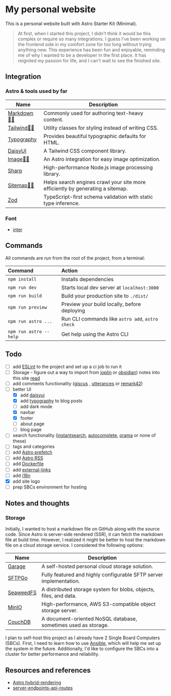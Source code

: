 # My personal website

This is a personal website built with Astro Starter Kit (Minimal).

> At first, when I started this project, I didn't think it would be this complex
> or require so many integrations. I guess I've been working on the frontend
> side in my comfort zone for too long without trying anything new. This
> experience has been fun and enjoyable, reminding me of why I wanted to be a
> developer in the first place. It has reignited my passion for life, and I
> can't wait to see the finished site.

## Integration

### Astro & tools used by far

| Name                                                                          | Description                                                                    |
| ----------------------------------------------------------------------------- | ------------------------------------------------------------------------------ |
| [Markdown🧑‍🚀](https://docs.astro.build/en/guides/markdown-content/)            | Commonly used for authoring text-heavy content.                                |
| [Tailwind👨‍🚀](https://docs.astro.build/en/guides/integrations-guide/tailwind/) | Utility classes for styling instead of writing CSS.                            |
| [Typography](https://github.com/tailwindlabs/tailwindcss-typography)          | Provides beautiful typographic defaults for HTML.                              |
| [DaisyUI](https://github.com/saadeghi/daisyui)                                | A Tailwind CSS component library.                                              |
| [Image👨‍🚀](https://docs.astro.build/en/guides/integrations-guide/image/)       | An Astro integration for easy image optimization.                              |
| [Sharp](https://github.com/lovell/sharp)                                      | High-performance Node.js image processing library.                             |
| [Sitemap👨‍🚀](https://docs.astro.build/en/guides/integrations-guide/sitemap/)   | Helps search engines crawl your site more efficiently by generating a sitemap. |
| [Zod](https://github.com/colinhacks/zod)                                      | TypeScript-first schema validation with static type inference.                 |

### Font

- [inter](https://github.com/rsms/inter)

## Commands

All commands are run from the root of the project, from a terminal:

| Command                | Action                                           |
| :--------------------- | :----------------------------------------------- |
| `npm install`          | Installs dependencies                            |
| `npm run dev`          | Starts local dev server at `localhost:3000`      |
| `npm run build`        | Build your production site to `./dist/`          |
| `npm run preview`      | Preview your build locally, before deploying     |
| `npm run astro ...`    | Run CLI commands like `astro add`, `astro check` |
| `npm run astro --help` | Get help using the Astro CLI                     |

## Todo

- [ ] add [ESLint](https://docs.astro.build/en/editor-setup/#eslint) to the
      project and set up a ci job to run it
- [ ] Storage - figure out a way to import from [joplin](https://joplinapp.org/)
      or [obsidian](https://obsidian.md/)) notes into this site
      [read](https://github.com/LoneExile/blog#Storage)
- [ ] add comments functionality ([giscus](https://github.com/giscus/giscus) ,
      [utterances](https://github.com/utterance/utterances) or
      [remark42](https://github.com/umputun/remark42))
- [ ] better UI
  - [x] add [daisyui](https://github.com/saadeghi/daisyui)
  - [x] add [typography](https://github.com/tailwindlabs/tailwindcss-typography)
        to blog posts
  - [ ] add dark mode
  - [x] navbar
  - [x] footer
  - [ ] about page
  - [ ] blog page
- [ ] search functionality
      ([instantsearch](https://github.com/algolia/instantsearch),
      [autocomplete](https://github.com/algolia/autocomplete),
      [orama](https://github.com/oramasearch/orama) or none of these)
- [ ] tags and categories
- [ ] add
      [Astro prefetch](https://docs.astro.build/en/guides/integrations-guide/prefetch/)
- [ ] add [Astro RSS](https://docs.astro.build/en/guides/rss/)
- [ ] add [Dockerfile](https://docs.astro.build/en/recipes/docker/)
- [ ] add [external-links](https://docs.astro.build/en/recipes/external-links/)
- [ ] add [i18n](https://docs.astro.build/en/recipes/i18n/)
- [x] add site logo
- [ ] prep SBCs environment for hosting

## Notes and thoughts

### Storage

Initially, I wanted to host a markdown file on GitHub along with the source
code. Since Astro is server-side rendered (SSR), it can fetch the markdown file
at build time. However, I realized it might be better to host the markdown file
on a cloud storage service. I considered the following options:

| Name                                                | Description                                                        |
| --------------------------------------------------- | ------------------------------------------------------------------ |
| [Garage](https://garagehq.deuxfleurs.fr/)           | A self-hosted personal cloud storage solution.                     |
| [SFTPGo](https://github.com/drakkan/sftpgo)         | Fully featured and highly configurable SFTP server implementation. |
| [SeaweedFS](https://github.com/seaweedfs/seaweedfs) | A distributed storage system for blobs, objects, files, and data.  |
| [MinIO](https://github.com/minio/minio)             | High-performance, AWS S3-compatible object storage server.         |
| [CouchDB](https://github.com/apache/couchdb)        | A document-oriented NoSQL database, sometimes used as storage.     |

I plan to self-host this project as I already have 2 Single Board Computers
(SBCs). First, I need to learn how to use
[Ansible](https://github.com/ansible/ansible), which will help me set up the
system in the future. Additionally, I'd like to configure the SBCs into a
cluster for better performance and reliability.

## Resources and references

- [Astro hybrid-rendering](https://astro.build/blog/hybrid-rendering/)
- [server-endpoints-api-routes](https://docs.astro.build/en/core-concepts/endpoints/#server-endpoints-api-routes)

<!-- https://github.com/adam-p/markdown-here/wiki/Markdown-Cheatsheet -->
